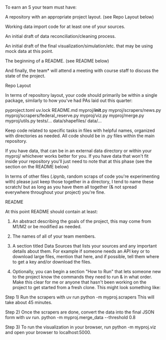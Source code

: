 To earn an S your team must have:

A repository with an appropriate project layout. (see Repo Layout below)

Working data import code for at least one of your sources.

An initial draft of data reconciliation/cleaning process.

An initial draft of the final visualization/simulation/etc. that may be using mock data at this point.

The beginning of a README. (see README below)

And finally, the team* will attend a meeting with course staff to discuss the state of the project.

Repo Layout

In terms of repository layout, your code should primarily be within a single package, similarly to how you've had PAs laid out this quarter:

pyproject.toml
uv.lock
README.md
myproj/__init__.py
myproj/scrapers/news.py
myproj/scrapers/federal_reserve.py
myproj/viz.py
myproj/merge.py
myproj/utils.py
tests/...
data/shapefiles/
data/...

Keep code related to specific tasks in files with helpful names, organized with directories as needed.  All code should be in .py files within the main repository.

If you have data, that can be in an external data directory or within your myproj/ whichever works better for you.  If you have data that won't fit inside your repository you'll just need to note that at this phase (see the section on the README below)

In terms of other files (.ipynb, random scraps of code you're experimenting with) please just keep those together in a directory, I tend to name these scratch/  but as long as you have them all together (& not spread everywhere throughout your project) you're fine.

README

At this point README should contain at least:

1. An abstract describing the goals of the project, this may come from M1/M2 or be modified as needed.

2. The names of all of your team members.

3. A section titled Data Sources that lists your sources and any important details about them.  For example if someone needs an API key or to download large files, mention that here, and if possible, tell them where to get a key and/or download the files.

4. Optionally, you can begin a section "How to Run" that lets someone new to the project know the commands they need to run & in what order. Make this clear for me or anyone that hasn't been working on the project to get started from a fresh clone. This might look something like:

Step 1) Run the scrapers with uv run python -m myproj.scrapers  This will take about 45 minutes.

Step 2) Once the scrapers are done, convert the data into the final JSON form with uv run. python -m myproj.merge_data --threshold 0.8 

Step 3) To run the visualization in your browser, run python -m myproj.viz and open your browser to localhost:5000.
